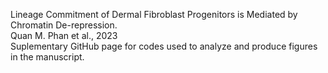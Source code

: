 Lineage Commitment of Dermal Fibroblast Progenitors is Mediated by Chromatin De-repression.  
Quan M. Phan et al., 2023  
Suplementary GitHub page for codes used to analyze and produce figures in the manuscript.
